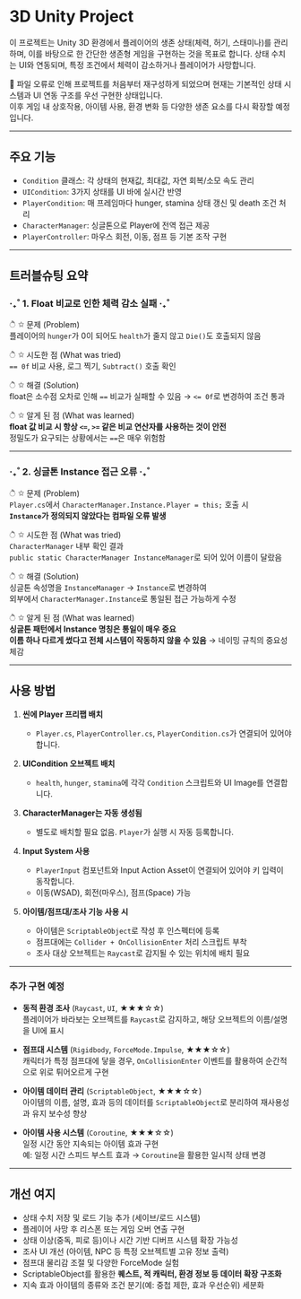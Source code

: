 # 3D Unity Project

이 프로젝트는 Unity 3D 환경에서 플레이어의 생존 상태(체력, 허기, 스태미나)를 관리하며, 
이를 바탕으로 한 간단한 생존형 게임을 구현하는 것을 목표로 합니다.
상태 수치는 UI와 연동되며, 특정 조건에서 체력이 감소하거나 플레이어가 사망합니다.

🫧 파일 오류로 인해 프로젝트를 처음부터 재구성하게 되었으며 
   현재는 기본적인 상태 시스템과 UI 연동 구조를 우선 구현한 상태입니다.  
   이후 게임 내 상호작용, 아이템 사용, 환경 변화 등 다양한 생존 요소를 다시 확장할 예정입니다.
   
---

## 주요 기능

- `Condition` 클래스: 각 상태의 현재값, 최대값, 자연 회복/소모 속도 관리
- `UICondition`: 3가지 상태를 UI 바에 실시간 반영
- `PlayerCondition`: 매 프레임마다 hunger, stamina 상태 갱신 및 death 조건 처리
- `CharacterManager`: 싱글톤으로 Player에 전역 접근 제공
- `PlayerController`: 마우스 회전, 이동, 점프 등 기본 조작 구현

---

##  트러블슈팅 요약

### ‧₊˚ 1. Float 비교로 인한 체력 감소 실패 ‧₊˚

  ੈ ✩  문제 (Problem)  
  플레이어의 `hunger`가 0이 되어도 `health`가 줄지 않고 `Die()`도 호출되지 않음

  ੈ ✩  시도한 점 (What was tried)  
  `== 0f` 비교 사용, 로그 찍기, `Subtract()` 호출 확인

  ੈ ✩  해결 (Solution)  
  float은 소수점 오차로 인해 `==` 비교가 실패할 수 있음 → `<= 0f`로 변경하여 조건 통과

  ੈ ✩  알게 된 점 (What was learned)  
  **float 값 비교 시 항상 `<=`, `>=` 같은 비교 연산자를 사용하는 것이 안전**  
  정밀도가 요구되는 상황에서는 `==`은 매우 위험함

---

### ‧₊˚ 2. 싱글톤 Instance 접근 오류 ‧₊˚

  ੈ ✩  문제 (Problem)  
  `Player.cs`에서 `CharacterManager.Instance.Player = this;` 호출 시  
  **`Instance`가 정의되지 않았다는 컴파일 오류 발생**

  ੈ ✩  시도한 점 (What was tried)  
  `CharacterManager` 내부 확인 결과  
  `public static CharacterManager InstanceManager`로 되어 있어 이름이 달랐음

  ੈ ✩  해결 (Solution)  
  싱글톤 속성명을 `InstanceManager` → `Instance`로 변경하여  
  외부에서 `CharacterManager.Instance`로 통일된 접근 가능하게 수정

  ੈ ✩  알게 된 점 (What was learned)  
  **싱글톤 패턴에서 Instance 명칭은 통일이 매우 중요**  
  **이름 하나 다르게 썼다고 전체 시스템이 작동하지 않을 수 있음** → 네이밍 규칙의 중요성 체감

---

##  사용 방법

1. **씬에 Player 프리팹 배치**
   - `Player.cs`, `PlayerController.cs`, `PlayerCondition.cs`가 연결되어 있어야 합니다.
   
2. **UICondition 오브젝트 배치**
   - `health`, `hunger`, `stamina`에 각각 `Condition` 스크립트와 UI Image를 연결합니다.

3. **CharacterManager는 자동 생성됨**
   - 별도로 배치할 필요 없음. `Player`가 실행 시 자동 등록합니다.

4. **Input System 사용**
   - `PlayerInput` 컴포넌트와 Input Action Asset이 연결되어 있어야 키 입력이 동작합니다.
   - 이동(WSAD), 회전(마우스), 점프(Space) 가능

5. **아이템/점프대/조사 기능 사용 시**
   - 아이템은 `ScriptableObject`로 작성 후 인스펙터에 등록
   - 점프대에는 `Collider + OnCollisionEnter` 처리 스크립트 부착
   - 조사 대상 오브젝트는 `Raycast`로 감지될 수 있는 위치에 배치 필요

---

### 추가 구현 예정

- **동적 환경 조사** (`Raycast`, `UI`, ★★★☆☆)  
  플레이어가 바라보는 오브젝트를 `Raycast`로 감지하고, 해당 오브젝트의 이름/설명을 UI에 표시

- **점프대 시스템** (`Rigidbody`, `ForceMode.Impulse`, ★★★☆☆)  
  캐릭터가 특정 점프대에 닿을 경우, `OnCollisionEnter` 이벤트를 활용하여 순간적으로 위로 튀어오르게 구현

- **아이템 데이터 관리** (`ScriptableObject`, ★★★☆☆)  
  아이템의 이름, 설명, 효과 등의 데이터를 `ScriptableObject`로 분리하여 재사용성과 유지 보수성 향상

- **아이템 사용 시스템** (`Coroutine`, ★★★☆☆)  
  일정 시간 동안 지속되는 아이템 효과 구현  
  예: 일정 시간 스피드 부스트 효과 → `Coroutine`을 활용한 일시적 상태 변경

---

## 개선 여지

- 상태 수치 저장 및 로드 기능 추가 (세이브/로드 시스템)
- 플레이어 사망 후 리스폰 또는 게임 오버 연출 구현
- 상태 이상(중독, 피로 등)이나 시간 기반 디버프 시스템 확장 가능성
- 조사 UI 개선 (아이템, NPC 등 특정 오브젝트별 고유 정보 출력)
- 점프대 물리감 조절 및 다양한 ForceMode 실험
- ScriptableObject를 활용한 **퀘스트, 적 캐릭터, 환경 정보 등 데이터 확장 구조화**
- 지속 효과 아이템의 종류와 조건 분기(예: 중첩 제한, 효과 우선순위) 세분화
